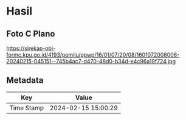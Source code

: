 # Hasil

## Foto C Plano

https://sirekap-obj-formc.kpu.go.id/4193/pemilu/ppwp/16/01/07/20/08/1601072008006-20240215-045151--745b4ac7-d470-48d0-b34d-e4c96a19f724.jpg


## Metadata

| Key        | Value               |
| ---------- | ------------------- |
| Time Stamp | 2024-02-15 15:00:29 |



